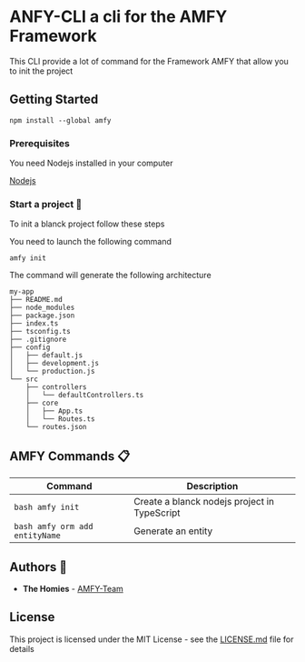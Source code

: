 # ANFY-CLI a cli for the AMFY Framework

This CLI provide a lot of command for the Framework AMFY that allow you to init the project

## Getting Started 

```
npm install --global amfy
```

### Prerequisites

You need Nodejs installed in your computer

[Nodejs](https://nodejs.org/en/download/)


### Start a project :rocket:

To init a blanck project follow these steps

You need to launch the following command
```
amfy init 
```
The command will generate the following architecture 

```
my-app
├── README.md
├── node_modules
├── package.json
├── index.ts
├── tsconfig.ts
├── .gitignore
├── config
│   ├── default.js
│   ├── development.js
│   └── production.js
└── src
    ├── controllers
    │   └── defaultControllers.ts
    ├── core
    │   ├── App.ts
    │   └── Routes.ts
    └── routes.json
```

## AMFY Commands :clipboard:
| Command | Description |
|---|---|
| ```bash amfy init``` | Create a blanck nodejs project in TypeScript |
| ```bash amfy orm add entityName``` | Generate an entity |


## Authors :space_invader:

* **The Homies** - [AMFY-Team](https://github.com/orgs/amfyWebService/teams/amfy)


## License

This project is licensed under the MIT License - see the [LICENSE.md](LICENSE.md) file for details
